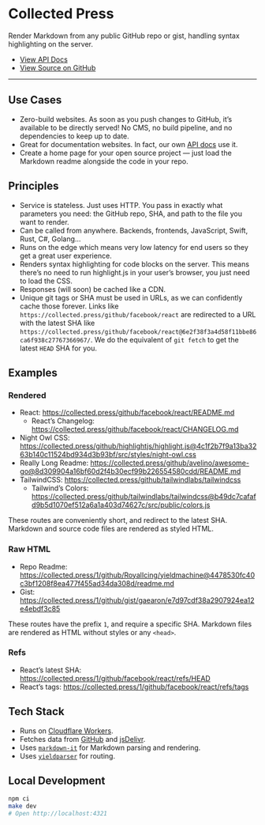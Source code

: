 # Collected Press

Render Markdown from any public GitHub repo or gist, handling syntax highlighting on the server.

- [View API Docs](https://collected.press/docs/api)
- [View Source on GitHub](https://github.com/cool-calm/collected-press)

---

## Use Cases

- Zero-build websites. As soon as you push changes to GitHub, it’s available to be directly served! No CMS, no build pipeline, and no dependencies to keep up to date.
- Great for documentation websites. In fact, our own [API docs](https://collected.press/docs/api) use it.
- Create a home page for your open source project — just load the Markdown readme alongside the code in your repo.

## Principles

- Service is stateless. Just uses HTTP. You pass in exactly what parameters you need: the GitHub repo, SHA, and path to the file you want to render.
- Can be called from anywhere. Backends, frontends, JavaScript, Swift, Rust, C#, Golang…
- Runs on the edge which means very low latency for end users so they get a great user experience.
- Renders syntax highlighting for code blocks on the server. This means there’s no need to run highlight.js in your user’s browser, you just need to load the CSS.
- Responses (will soon) be cached like a CDN.
- Unique git tags or SHA must be used in URLs, as we can confidently cache those forever. Links like `https://collected.press/github/facebook/react` are redirected to a URL with the latest SHA like `https://collected.press/github/facebook/react@6e2f38f3a4d58f11bbe86ca6f938c27767366967/`. We do the equivalent of `git fetch` to get the latest `HEAD` SHA for you.

## Examples

### Rendered

- React: https://collected.press/github/facebook/react/README.md
  - React’s Changelog: https://collected.press/github/facebook/react/CHANGELOG.md
- Night Owl CSS: https://collected.press/github/highlightjs/highlight.js@4c1f2b7f9a13ba3263b140c11524bd934d3b93bf/src/styles/night-owl.css
- Really Long Readme: https://collected.press/github/avelino/awesome-go@8d309904a16bf60d2f4b30ecf99b226554580cdd/README.md
- TailwindCSS: https://collected.press/github/tailwindlabs/tailwindcss
  - Tailwind’s Colors: https://collected.press/github/tailwindlabs/tailwindcss@b49dc7cafafd9b5d1070ef512a6a1a403d74627c/src/public/colors.js

These routes are conveniently short, and redirect to the latest SHA. Markdown and source code files are rendered as styled HTML.

### Raw HTML

- Repo Readme: https://collected.press/1/github/RoyalIcing/yieldmachine@4478530fc40c3bf1208f8ea477f455ad34da308d/readme.md
- Gist: https://collected.press/1/github/gist/gaearon/e7d97cdf38a2907924ea12e4ebdf3c85

These routes have the prefix `1`, and require a specific SHA. Markdown files are rendered as HTML without styles or any `<head>`.

### Refs

- React’s latest SHA: https://collected.press/1/github/facebook/react/refs/HEAD
- React’s tags: https://collected.press/1/github/facebook/react/refs/tags

## Tech Stack

- Runs on [Cloudflare Workers](https://developers.cloudflare.com/workers/).
- Fetches data from [GitHub](https://github.com/) and [jsDelivr](https://www.jsdelivr.com/?docs=gh).
- Uses [`markdown-it`](https://github.com/markdown-it/markdown-it) for Markdown parsing and rendering.
- Uses [`yieldparser`](https://github.com/RoyalIcing/yieldparser) for routing.

## Local Development

```bash
npm ci
make dev
# Open http://localhost:4321
```
